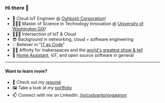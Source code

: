 ### Hi there 👋
- 🚚 Cloud IoT Engineer @ [Oshkosh Corporation](https://www.oshkoshcorp.com/)!
- 👨🏼‍🎓 Master of Science in Technology Innovation @ [University of Washington GIX](https://gix.uw.edu/)!
- 🧑🏼‍💻 Intersection of IoT & Cloud
- 😎 Background in networking, cloud + software engineering
- 💡 Believer in "[IT as Code](https://news.sophos.com/en-us/2021/08/03/sophos-acquires-refactr/)"
- 👷🏼 Affinity for makerspaces and the [world's greatest show & tell](https://makerfaire.com/)
- 🏡 [Home Assistant](https://home-assistant.io), IoT, and open source software in general
---- 
<!--START_SECTION:badges-->
<!--END_SECTION:badges-->
#### Want to learn more?
- 📃 Check out my [resumé](https://github.com/codycodes/codycodes.github.io/raw/master/assets/cody_antonio_gagnon_resume.pdf)
- 🖼 Take a look at my [portfolio](https://cody.codes)
- 📫 Connect with me on LinkedIn: [/in/codyantoniogagnon](https://linkedin.com/in/codyantoniogagnon)
